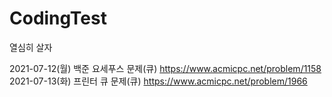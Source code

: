 # CodingTest

열심히 살자


 2021-07-12(월) 백준 요세푸스 문제(큐) https://www.acmicpc.net/problem/1158   
 2021-07-13(화) 프린터 큐 문제(큐) https://www.acmicpc.net/problem/1966
